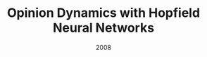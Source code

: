 ---
title: "Opinion Dynamics with Hopfield Neural Networks"
collection: publications
date: 2008
venue: 'preprint'
authors: 'D. Stauffer, P.A. Grabowicz, J.A. Holyst'
---